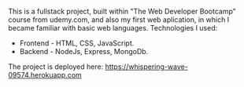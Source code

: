 This is a fullstack project, built within "The Web Developer Bootcamp" course from udemy.com, and also my first web aplication, in which I became familiar with basic web languages.
Technologies I used: 
 - Frontend - HTML, CSS, JavaScript.
 - Backend - NodeJs, Express, MongoDb.
 
 The project is deployed here:  https://whispering-wave-09574.herokuapp.com
